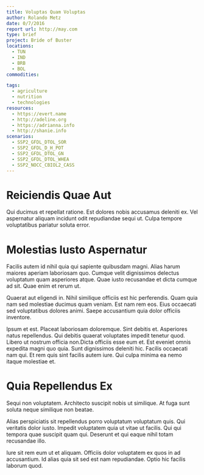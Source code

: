 ```yaml
---
title: Voluptas Quam Voluptas
author: Rolando Metz
date: 0/7/2016
report url: http://may.com
type: brief
project: Bride of Buster
locations:
  - TUN
  - IND
  - BRB
  - BOL
commodities:

tags:
  - agriculture
  - nutrition
  - technologies
resources:
  - https://evert.name
  - http://adeline.org
  - https://adrianna.info
  - http://shanie.info
scenarios:
  - SSP2_GFDL_DTOL_SOR
  - SSP2_GFDL_D_H_POT
  - SSP2_GFDL_DTOL_GN
  - SSP2_GFDL_DTOL_WHEA
  - SSP2_NOCC_CBIOL2_CASS
---
```

# Reiciendis Quae Aut
Qui ducimus et repellat ratione. Est dolores nobis accusamus deleniti ex. Vel aspernatur aliquam incidunt odit repudiandae sequi ut. Culpa tempore voluptatibus pariatur soluta error.

# Molestias Iusto Aspernatur
Facilis autem id nihil quia qui sapiente quibusdam magni. Alias harum maiores aperiam laboriosam quo. Cumque velit dignissimos delectus voluptatum quam asperiores atque. Quae iusto recusandae et dicta cumque ad sit. Quae enim et rerum ut.
 Quaerat aut eligendi in. Nihil similique officiis est hic perferendis. Quam quia nam sed molestiae ducimus quam veniam. Est nam rem eos. Eius occaecati sed voluptatibus dolores animi. Saepe accusantium quia dolor officiis inventore.
 Ipsum et est. Placeat laboriosam doloremque. Sint debitis et. Asperiores natus repellendus. Qui debitis quaerat voluptates impedit tenetur quod. Libero ut nostrum officia non.Dicta officiis esse eum et. Est eveniet omnis expedita magni quo quia. Sunt dignissimos deleniti hic. Facilis occaecati nam qui. Et rem quis sint facilis autem iure. Qui culpa minima ea nemo itaque molestiae et.

# Quia Repellendus Ex
Sequi non voluptatem. Architecto suscipit nobis ut similique. At fuga sunt soluta neque similique non beatae.
 Alias perspiciatis sit repellendus porro voluptatum voluptatum quis. Qui veritatis dolor iusto. Impedit voluptatem quia ut vitae ut facilis. Qui qui tempora quae suscipit quam qui. Deserunt et qui eaque nihil totam recusandae illo.
 Iure sit rem eum ut et aliquam. Officiis dolor voluptatem ex quos in ad accusantium. Id alias quia sit sed est nam repudiandae. Optio hic facilis laborum quod.
